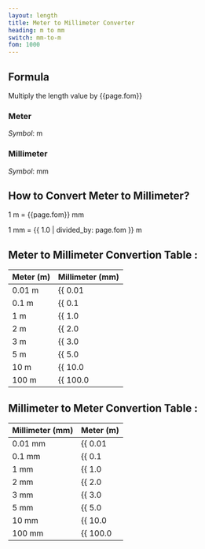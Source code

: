 ```yaml
---
layout: length
title: Meter to Millimeter Converter
heading: m to mm
switch: mm-to-m
fom: 1000
---
```


## Formula
Multiply the length value by {{page.fom}}

### Meter
*Symbol*: m

### Millimeter
*Symbol*: mm

## How to Convert Meter to Millimeter?
1 m = {{page.fom}} mm

1 mm = {{ 1.0 | divided_by: page.fom }} m

## Meter to Millimeter Convertion Table :

| Meter (m) | Millimeter (mm) |
| ---- | ---- |
| 0.01 m | {{ 0.01 | times: page.fom | round: 12 }} mm |
| 0.1 m | {{ 0.1 | times: page.fom | round: 12 }} mm |
| 1 m | {{ 1.0 | times: page.fom | round: 12 }} mm |
| 2 m | {{ 2.0 | times: page.fom | round: 12 }} mm |
| 3 m | {{ 3.0 | times: page.fom | round: 12 }} mm |
| 5 m | {{ 5.0 | times: page.fom | round: 12 }} mm |
| 10 m | {{ 10.0 | times: page.fom | round: 12 }} mm |
| 100 m | {{ 100.0 | times: page.fom | round: 12 }} mm |

## Millimeter to Meter Convertion Table :

| Millimeter (mm) | Meter (m) |
| ---- | ---- |
| 0.01 mm | {{ 0.01 | divided_by: page.fom | round: 12 }} m |
| 0.1 mm | {{ 0.1 | divided_by: page.fom | round: 12 }} m |
| 1 mm | {{ 1.0 | divided_by: page.fom | round: 12 }} m |
| 2 mm | {{ 2.0 | divided_by: page.fom | round: 12 }} m |
| 3 mm | {{ 3.0 | divided_by: page.fom | round: 12 }} m |
| 5 mm | {{ 5.0 | divided_by: page.fom | round: 12 }} m |
| 10 mm | {{ 10.0 | divided_by: page.fom | round: 12 }} m |
| 100 mm | {{ 100.0 | divided_by: page.fom | round: 12 }} m |

<script>
selectInput[7].selected = true
selectOutput[2].selected = true
</script>
